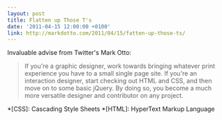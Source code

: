 ```yaml
---
layout: post
title: Flatten up Those T's
date: '2011-04-15 12:00:00 +0100'
link: http://markdotto.com/2011/04/15/fatten-up-those-ts/
---
```

Invaluable advise from Twitter's Mark Otto:

> If you're a graphic designer, work towards bringing whatever print experience you have to a small single page site. If you're an interaction designer, start checking out HTML and CSS, and then move on to some basic jQuery. By doing so, you become a much more versatile designer and contributor on any project.

*[CSS]: Cascading Style Sheets
*[HTML]: HyperText Markup Language